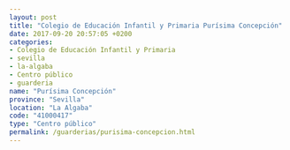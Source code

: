 ```yaml
---
layout: post
title: "Colegio de Educación Infantil y Primaria Purísima Concepción"
date: 2017-09-20 20:57:05 +0200
categories:
- Colegio de Educación Infantil y Primaria
- sevilla
- la-algaba
- Centro público
- guarderia
name: "Purísima Concepción"
province: "Sevilla"
location: "La Algaba"
code: "41000417"
type: "Centro público"
permalink: /guarderias/purisima-concepcion.html
---
```

